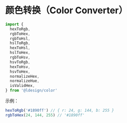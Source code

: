 # 颜色转换（Color Converter）

```ts
import {
  hexToRgb,
  rgbToHex,
  rgbToHsl,
  hslToRgb,
  hexToHsl,
  hslToHex,
  rgbToHsv,
  hsvToRgb,
  hexToHsv,
  hsvToHex,
  normalizeHex,
  normalizeHue,
  isValidHex,
} from '@ldesign/color'
```

示例：

```ts
hexToRgb('#1890ff') // { r: 24, g: 144, b: 255 }
rgbToHex(24, 144, 255) // '#1890ff'
```
